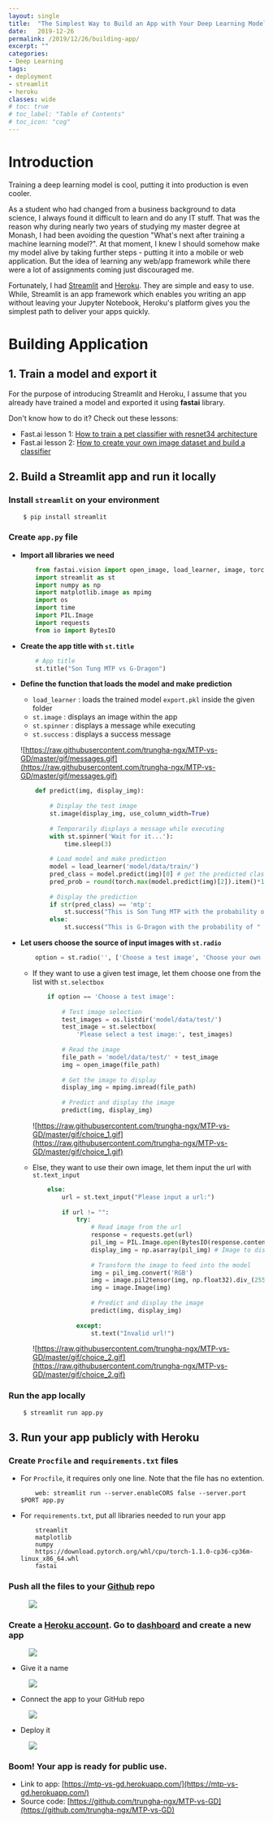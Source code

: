 ```yaml
---
layout: single
title:  "The Simplest Way to Build an App with Your Deep Learning Model"
date:   2019-12-26
permalink: /2019/12/26/building-app/
excerpt: ""
categories: 
- Deep Learning
tags:
- deployment
- streamlit
- heroku
classes: wide
# toc: true
# toc_label: "Table of Contents"
# toc_icon: "cog"
---
```


# Introduction

Training a deep learning model is cool, putting it into production is even cooler. 

As a student who had changed from a business background to data science, I always found it difficult to learn and do any IT stuff. That was the reason why during nearly two years of studying my master degree at Monash, I had been avoiding the question "What's next after training a machine learning model?". At that moment, I knew I should somehow make my model alive by taking further steps - putting it into a mobile or web application. But the idea of learning any web/app framework while there were a lot of assignments coming just discouraged me.

Fortunately, I had [Streamlit](https://streamlit.io/) and [Heroku](https://www.heroku.com/). They are simple and easy to use. While, Streamlit is an app framework which enables you writing an app without leaving your Jupyter Notebook, Heroku's platform gives you the simplest path to deliver your apps quickly.

# Building Application

## 1. Train a model and export it

For the purpose of introducing Streamlit and Heroku, I assume that you already have trained a model and exported it using **fastai** library.

Don't know how to do it? Check out these lessons:

- Fast.ai lesson 1: [How to train a pet classifier with resnet34 architecture](https://course.fast.ai/videos/?lesson=1)
- Fast.ai lesson 2: [How to create your own image dataset and build a classifier](https://course.fast.ai/videos/?lesson=2)

## 2. Build a Streamlit app and run it locally

### Install `streamlit` on your environment

```
    $ pip install streamlit
```

### Create `app.py` file

- **Import all libraries we need**

    ```python
        from fastai.vision import open_image, load_learner, image, torch
        import streamlit as st
        import numpy as np
        import matplotlib.image as mpimg
        import os
        import time
        import PIL.Image
        import requests
        from io import BytesIO
    ```

- **Create the app title with `st.title`**

    ```python
        # App title
        st.title("Son Tung MTP vs G-Dragon")
    ```

- **Define the function that loads the model and make prediction**

    - `load_learner` : loads the trained model `export.pkl` inside the given folder
    - `st.image` : displays an image within the app
    - `st.spinner` : displays a message while executing
    - `st.success` : displays a success message

    ![https://raw.githubusercontent.com/trungha-ngx/MTP-vs-GD/master/gif/messages.gif](https://raw.githubusercontent.com/trungha-ngx/MTP-vs-GD/master/gif/messages.gif)

    ```python
        def predict(img, display_img):
        
            # Display the test image
            st.image(display_img, use_column_width=True)
        
            # Temporarily displays a message while executing 
            with st.spinner('Wait for it...'):
                time.sleep(3)
        
            # Load model and make prediction
            model = load_learner('model/data/train/')
            pred_class = model.predict(img)[0] # get the predicted class
            pred_prob = round(torch.max(model.predict(img)[2]).item()*100) # get the max probability
            
            # Display the prediction
            if str(pred_class) == 'mtp':
                st.success("This is Son Tung MTP with the probability of " + str(pred_prob) + '%.')
            else:
                st.success("This is G-Dragon with the probability of " + str(pred_prob) + '%.')
    ```

- **Let users choose the source of input images with `st.radio`**

    ```python
        option = st.radio('', ['Choose a test image', 'Choose your own image'])
     ```

    - If they want to use a given test image, let them choose one from the list with `st.selectbox`
        
        ```python
            if option == 'Choose a test image':
            
                # Test image selection
                test_images = os.listdir('model/data/test/')
                test_image = st.selectbox(
                    'Please select a test image:', test_images)
            
                # Read the image
                file_path = 'model/data/test/' + test_image
                img = open_image(file_path)
            
                # Get the image to display
                display_img = mpimg.imread(file_path)
            
                # Predict and display the image
                predict(img, display_img)
        ```

        ![https://raw.githubusercontent.com/trungha-ngx/MTP-vs-GD/master/gif/choice_1.gif](https://raw.githubusercontent.com/trungha-ngx/MTP-vs-GD/master/gif/choice_1.gif)

    - Else, they want to use their own image, let them input the url with `st.text_input`

        ```python
            else:
                url = st.text_input("Please input a url:")
            
                if url != "":
                    try:
                        # Read image from the url
                        response = requests.get(url)
                        pil_img = PIL.Image.open(BytesIO(response.content))
                        display_img = np.asarray(pil_img) # Image to display
            
                        # Transform the image to feed into the model
                        img = pil_img.convert('RGB')
                        img = image.pil2tensor(img, np.float32).div_(255)
                        img = image.Image(img)
            
                        # Predict and display the image
                        predict(img, display_img)
            
                    except:
                        st.text("Invalid url!")
        ```

        ![https://raw.githubusercontent.com/trungha-ngx/MTP-vs-GD/master/gif/choice_2.gif](https://raw.githubusercontent.com/trungha-ngx/MTP-vs-GD/master/gif/choice_2.gif)

### **Run the app locally**

```
    $ streamlit run app.py
```

## 3. Run your app publicly with Heroku

### **Create `Procfile` and `requirements.txt` files**

- For `Procfile`, it requires only one line. Note that the file has no extention.

    ```
        web: streamlit run --server.enableCORS false --server.port $PORT app.py
    ```

- For `requirements.txt`, put all libraries needed to run your app

    ```
        streamlit
        matplotlib
        numpy
        https://download.pytorch.org/whl/cpu/torch-1.1.0-cp36-cp36m-linux_x86_64.whl
        fastai
    ```

### **Push all the files to your [Github](https://github.com/trungha-ngx/MTP-vs-GD) repo**
<figure>
<img src="https://github.com/datasciblog/datasciblog.github.io/blob/master/_posts/images/2019-12-26-building-app/0.png?raw=true">
<figcaption></figcaption>
</figure>

### **Create a [Heroku account](https://signup.heroku.com/). Go to [dashboard](https://dashboard.heroku.com/apps) and create a new app**
<figure>
<img src="https://github.com/datasciblog/datasciblog.github.io/blob/master/_posts/images/2019-12-26-building-app/1.png?raw=true">
<figcaption></figcaption>
</figure>

- Give it a name
<figure>
<img src="https://github.com/datasciblog/datasciblog.github.io/blob/master/_posts/images/2019-12-26-building-app/2.png?raw=true">
<figcaption></figcaption>
</figure>

- Connect the app to your GitHub repo
<figure>
<img src="https://github.com/datasciblog/datasciblog.github.io/blob/master/_posts/images/2019-12-26-building-app/3.png?raw=true">
<figcaption></figcaption>
</figure>

- Deploy it
<figure>
<img src="https://github.com/datasciblog/datasciblog.github.io/blob/master/_posts/images/2019-12-26-building-app/4.png?raw=true">
<figcaption></figcaption>
</figure>

### **Boom! Your app is ready for public use.** 
- Link to app: [https://mtp-vs-gd.herokuapp.com/](https://mtp-vs-gd.herokuapp.com/)
- Source code: [https://github.com/trungha-ngx/MTP-vs-GD](https://github.com/trungha-ngx/MTP-vs-GD)

